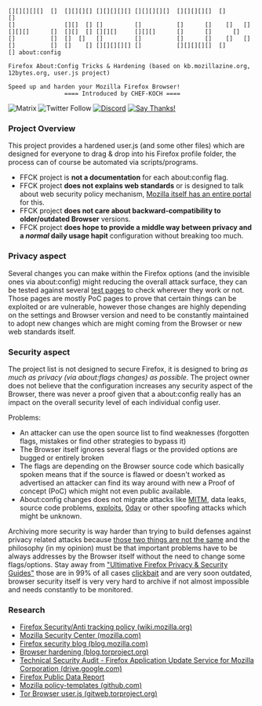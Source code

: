     [][][][][]  []  [][][][] [][][][][] [][][][][]  [][][][][]  []       []
    []              [][]  [] []         []          []      []    []   []
    [][][]      []  [][]  [] [][][]     [][][]      []      []      []
    []          []  []  []   []         []          []      []    []   []
    []          []  []    [] [][][][][] []          [][][][][]  []       [] about:config
     
    Firefox About:Config Tricks & Hardening (based on kb.mozillazine.org, 12bytes.org, user.js project)
    
    Speed up and harden your Mozilla Firefox Browser!
					==== Introduced by CHEF-KOCH ==== 
	
	
![Matrix](https://img.shields.io/matrix/cknews:matrix.org.svg?label=CK%27s%20Technology%20News%20-%20Matrix%20Chat&server_fqdn=matrix.org&style=popout)
![Twitter Follow](https://img.shields.io/twitter/follow/@CKsTechNews.svg?label=Follow%20%40CKsTechNews&style=social)
[![Discord](https://discordapp.com/api/guilds/418256415874875402/widget.png)](https://discord.me/CHEF-KOCH)
[![Say Thanks!](https://img.shields.io/badge/Say%20Thanks-!-1EAEDB.svg)](https://saythanks.io/to/CHEF-KOCH)

### Project Overview

This project provides a hardened user.js (and some other files) which are designed for everyone to drag & drop into his Firefox profile folder, the process can of course be automated via scripts/programs.

* FFCK project is **not a documentation** for each about:config flag.
* FFCK project **does not explains web standards** or is designed to talk about web security policy mechanism, [Mozilla itself has an entire portal](https://developer.mozilla.org/en-US/) for this.
* FFCK project **does not care about backward-compatibility to older/outdated Browser** versions.
* FFCK project **does hope to provide a middle way between privacy and a _normal_ daily usage hapit** configuration without breaking too much.


### Privacy aspect

Several changes you can make within the Firefox options (and the invisible ones via about:config) might reducing the overall attack surface, they can be tested against several [test pages](https://github.com/CHEF-KOCH/Online-Privacy-Test-Resource-List) to check wherever they work or not. Those pages are mostly PoC pages to prove that certain things can be exploited or are vulnerable, however those changes are highly depending on the settings and Browser version and need to be constantly maintained to adopt new changes which are might coming from the Browser or new web standards itself. 


### Security aspect

The project list is not designed to secure Firefox, it is designed to bring _as much as privacy (via about:flags changes) as possible_. The project owner does not believe that the configuration increases any security aspect of the Browser, there was never a proof given that a about:config really has an impact on the overall security level of each individual config user.

Problems:
* An attacker can use the open source list to find weaknesses (forgotten flags, mistakes or find other strategies to bypass it)
* The Browser itself ignores several flags or the provided options are bugged or entirely broken
* The flags are depending on the Browser source code which basically spoken means that if the source is flawed or doesn't worked as advertised an attacker can find its way around with new a Proof of concept (PoC) which might not even public available.
* About:config changes does not migrate attacks like [MITM](https://en.wikipedia.org/wiki/Man-in-the-middle_attack), data leaks, source code problems, [exploits](https://en.wikipedia.org/wiki/Exploit_(computer_security)), [0day](https://en.wikipedia.org/wiki/Zero-day_(computing)) or other spoofing attacks which might be unknown.

Archiving more security is way harder than trying to build defenses against privacy related attacks because [those two things are not the same](https://www.globalsign.com/en/blog/what-is-the-difference-between-privacy-and-security/) and the philosophy (in my opinion) must be that important problems have to be always addresses by the Browser itself without the need to change some flags/options. Stay away from ["Ultimative Firefox Privacy & Security Guides"](https://www.bestvpn.com/guides/firefox-privacy-security-guide/) those are in 99% of all cases [clickbait](https://en.wikipedia.org/wiki/Clickbait) and are very soon outdated, browser security itself is very very hard to archive if not almost impossible and needs constantly to be monitored.


### Research
* [Firefox Security/Anti tracking policy (wiki.mozilla.org)](https://wiki.mozilla.org/Security/Anti_tracking_policy)
* [Mozilla Security Center (mozilla.com)](https://www.mozilla.org/en-US/security/)
* [Firefox security blog (blog.mozilla.com)](https://blog.mozilla.org/security/)
* [Browser hardening (blog.torproject.org)](https://blog.torproject.org/blog/isec-partners-conducts-tor-browser-hardening-study)
* [Technical Security Audit - Firefox Application Update Service for Mozilla Corporation (drive.google.com)](https://drive.google.com/file/d/1v53GCYPxzoZmB1dCop1yJfZgS1wi64dS/view)
* [Firefox Public Data Report](https://data.firefox.com/dashboard/user-activity)
* [Mozilla policy-templates (github.com)](https://github.com/mozilla/policy-templates)
* [Tor Browser user.js (gitweb.torproject.org)](https://gitweb.torproject.org/tor-browser.git/plain/browser/app/profile/firefox.js)
